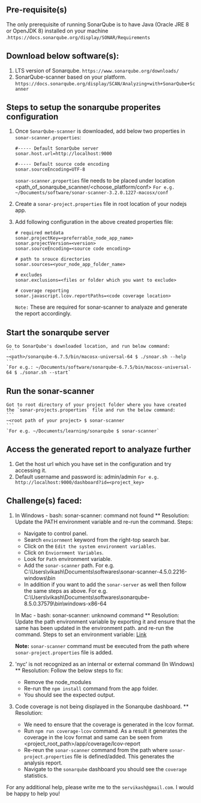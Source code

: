 ## Pre-requisite(s)

The only prerequisite of running SonarQube is to have Java (Oracle JRE 8 or OpenJDK 8) installed on your machine .`https://docs.sonarqube.org/display/SONAR/Requirements`


## Download below software(s):
1. LTS version of Sonarqube. 
   `https://www.sonarqube.org/downloads/`
2. SonarQube-scanner based on your platform. 
   `https://docs.sonarqube.org/display/SCAN/Analyzing+with+SonarQube+Scanner`

## Steps to setup the sonarqube properites configuration
1. Once `SonarQube-scanner` is downloaded, add below two properties in `sonar-scanner.properties`:
    ```
    #----- Default SonarQube server
    sonar.host.url=http://localhost:9000
    
    #----- Default source code encoding
    sonar.sourceEncoding=UTF-8
    ```
    `sonar-scanner.properties` file needs to be placed under location <path_of_sonarqube_scanner/<choose_platform/conf>
    `For e.g. ~/Documents/software/sonar-scanner-3.2.0.1227-macosx/conf`

2. Create a `sonar-project.properties` file in root location of your nodejs app.
3. Add following configuration in the above created properties file:
    ```
    # required metdata
    sonar.projectKey=<preferrable_node_app_name>
    sonar.projectVersion=<version>
    sonar.sourceEncoding=<source code encoding>

    # path to srouce directories
    sonar.sources=<your_node_app_folder_name>

    # excludes
    sonar.exclusions=<files or folder which you want to exclude>

    # coverage reporting
    sonar.javascript.lcov.reportPaths=<code coverage location>
    ```
    `Note:` These are required for sonar-scanner to analyaze and generate the report accordingly.

## Start the sonarqube server
    Go to SonarQube's downloaded location, and run below command:
    ```
    ~<path>/sonarqube-6.7.5/bin/macosx-universal-64 $ ./snoar.sh --help
    ```
    `For e.g.: ~/Documents/software/sonarqube-6.7.5/bin/macosx-universal-64 $ ./sonar.sh --start`

## Run the sonar-scanner
    Got to root directory of your project folder where you have created the `sonar-projects.properties` file and run the below command:
    ```
    ~<root path of your project> $ sonar-scanner
    ```
    `For e.g. ~/Documents/learning/sonarqube $ sonar-scanner`

## Access the generated report to analyaze further
1. Get the host url which you have set in the configuration and try accessing it.
2. Default username and password is: admin/admin
    `For e.g. http://localhost:9000/dashboard?id=<project_key>`

## Challenge(s) faced:
1. In Windows - bash: sonar-scanner: command not found
    ** Resolution: Update the PATH environment variable and re-run the command.
    Steps:
    - Navigate to control panel.
    - Search `enviornment` keyword from the right-top search bar.
    - Click on the `Edit the system environment variables`.
    - Click on `Enviornment Variables`.
    - Look for `Path` environment variable.
    - Add the `sonar-scanner` path. For e.g. C:\Users\vikash\Documents\softwares\sonar-scanner-4.5.0.2216-windows\bin
    - In addition if you want to add the `sonar-server` as well then follow the same steps as above. For e.g. C:\Users\vikash\Documents\softwares\sonarqube-8.5.0.37579\bin\windows-x86-64

    In Mac - bash: sonar-scanner: unknownd command
    ** Resolution: Update the path environment variable by exporting it and ensure that the same has been updated in the environment path. and re-run the command.
    Steps to set an environment variable: [Link](https://apple.stackexchange.com/questions/106778/how-do-i-set-environment-variables-on-os-x)

    **Note:** `sonar-scanner` command must be executed from the path where `sonar-project.properties` file is added.

2. 'nyc' is not recognized as an internal or external command (In Windows)
   ** Resolution: Follow the below steps to fix:
   - Remove the node_modules
   - Re-run the `npm install` command from the app folder.
   - You should see the expected output.

3. Code coverage is not being displayed in the Sonarqube dashboard.
   ** Resolution:
    - We need to ensure that the coverage is generated in the lcov format.
    - Run `npm run coverage-lcov` command. As a result it generates the coverage in the lcov format and same can be seen from <project_root_path>/app/coverage/lcov-report
    - Re-reun the `sonar-scanner` command from the path where `sonar-project.properties` file is defined/added. This generates the analysis report.
    - Navigate to the `sonarqube` dashboard you should see the `coverage` statistics.

For any additional help, please write me to the `servikash@gmail.com`. I would be happy to help you!
